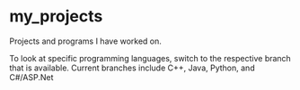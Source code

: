 # my_projects
Projects and programs I have worked on.

To look at specific programming languages, switch to the respective branch that is available.
Current branches include C++, Java, Python, and C#/ASP.Net
